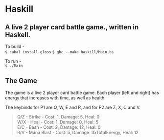 # Haskill
## A live 2 player card battle game., written in Haskell. 

To build -  
`$ cabal install gloss`
`$ ghc --make haskill/Main.hs`

To run -  
`$ ./Main`

## The Game

The game is a live 2 player card battle game. Each player (left and right) has energy that increases with time, as well as health.

The keybinds for P1 are Q, W, E and R, and for P2 are Z, X, C and V.

> Q/Z - Strike - Cost: 1, Damage: 5, Heal: 0  
> W/X - Heal - Cost: 1, Damage: 0, Heal: 5  
> E/C - Bash - Cost: 2, Damage: 12, Heal: 0  
> R/V - Mana Blast - Cost: 5, Damage: 3xTotalEnergy, Heal: 12  